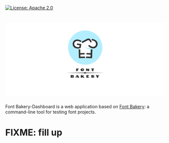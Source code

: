 [![License: Apache 2.0](https://img.shields.io/badge/License-Apache%202.0-brightgreen.svg)](https://github.com/googlefonts/fontbakery/blob/master/LICENSE.txt)

# [![Font Bakery-Dashboard](data/logo.png)](https://fontbakery.appspot.com)

Font Bakery-Dashboard is a web application based on [Font Bakery](https://github.com/googlefonts/fontbakery): a command-line tool for testing font projects.

# FIXME: fill up

